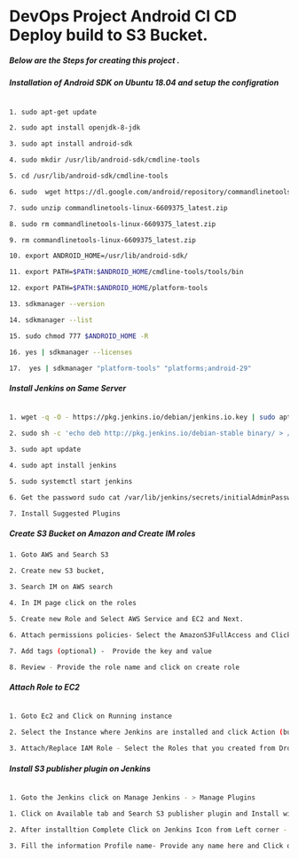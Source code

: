 
# DevOps Project Android CI CD Deploy build to S3 Bucket.

##### Below are the Steps for creating this project .

##### Installation of Android SDK on Ubuntu 18.04 and setup the configration 

```sh

1. sudo apt-get update

2. sudo apt install openjdk-8-jdk

3. sudo apt install android-sdk

4. sudo mkdir /usr/lib/android-sdk/cmdline-tools

5. cd /usr/lib/android-sdk/cmdline-tools

6. sudo  wget https://dl.google.com/android/repository/commandlinetools-linux-6609375_latest.zip

7. sudo unzip commandlinetools-linux-6609375_latest.zip 

8. sudo rm commandlinetools-linux-6609375_latest.zip  

9. rm commandlinetools-linux-6609375_latest.zip 

10. export ANDROID_HOME=/usr/lib/android-sdk/

11. export PATH=$PATH:$ANDROID_HOME/cmdline-tools/tools/bin

12. export PATH=$PATH:$ANDROID_HOME/platform-tools

13. sdkmanager --version

14. sdkmanager --list

15. sudo chmod 777 $ANDROID_HOME -R

16. yes | sdkmanager --licenses

17.  yes | sdkmanager "platform-tools" "platforms;android-29"

```

##### Install Jenkins on Same Server 

```sh 

1. wget -q -O - https://pkg.jenkins.io/debian/jenkins.io.key | sudo apt-key add -

2. sudo sh -c 'echo deb http://pkg.jenkins.io/debian-stable binary/ > /etc/apt/sources.list.d/jenkins.list'

3. sudo apt update

4. sudo apt install jenkins

5. sudo systemctl start jenkins 

6. Get the password sudo cat /var/lib/jenkins/secrets/initialAdminPassword

7. Install Suggested Plugins 


```

##### Create S3 Bucket on Amazon and Create IM roles 

```sh
1. Goto AWS and Search S3 

2. Create new S3 bucket,

3. Search IM on AWS search 

4. In IM page click on the roles 

5. Create new Role and Select AWS Service and EC2 and Next.

6. Attach permissions policies- Select the AmazonS3FullAccess and Click Next. 

7. Add tags (optional) -  Provide the key and value

8. Review - Provide the role name and click on create role


```

##### Attach Role to EC2 

```sh

1. Goto Ec2 and Click on Running instance 

2. Select the Instance where Jenkins are installed and click Action (button) -> Instance Setting - > Attach and Replace IM roles.

3. Attach/Replace IAM Role - Select the Roles that you created from DropDown and click on Apply.


```

##### Install S3 publisher plugin on Jenkins 


```sh

1. Goto the Jenkins click on Manage Jenkins - > Manage Plugins 

1. Click on Available tab and Search S3 publisher plugin and Install without Restart.

2. After installtion Complete Click on Jenkins Icon from Left corner - > Manage Jenkins -> Configure System -> Amazon S3 profiles(at the bootom ) 

3. Fill the information Profile name- Provide any name here and Click on Use IAM Role	 Checkbox after Click on Apply and Save. 


```
